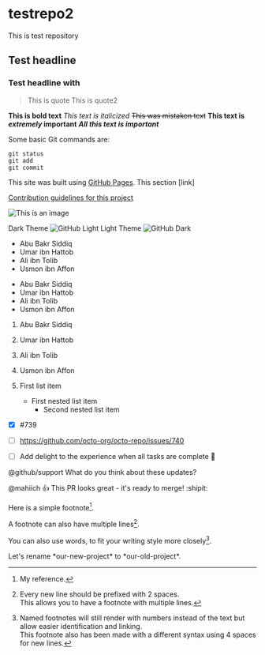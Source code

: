 # testrepo2
This is test repository

## Test headline
### Test headline with ###

> This is quote
> This is quote2

**This is bold text**
*This text is italicized*
~~This was mistaken text~~
**This text is _extremely_ important**
***All this text is important***

Some basic Git commands are:
```
git status
git add
git commit
```

This site was built using [GitHub Pages](https://pages.github.com/).
This section [link]


[Contribution guidelines for this project](docs/CONTRIBUTING.md)


![This is an image](https://myoctocat.com/assets/images/base-octocat.svg)


Dark Theme	![GitHub Light](https://github.com/github-light.png#gh-dark-mode-only)
Light Theme	![GitHub Dark](https://github.com/github-dark.png#gh-light-mode-only)



- Abu Bakr Siddiq
- Umar ibn Hattob
- Ali ibn Tolib
- Usmon ibn Affon

* Abu Bakr Siddiq
* Umar ibn Hattob
* Ali ibn Tolib
* Usmon ibn Affon

1. Abu Bakr Siddiq
2. Umar ibn Hattob
3. Ali ibn Tolib
4. Usmon ibn Affon


1. First list item
   - First nested list item
     - Second nested list item


- [x] #739
- [ ] https://github.com/octo-org/octo-repo/issues/740
- [ ] Add delight to the experience when all tasks are complete :tada:


@github/support What do you think about these updates?


@mahiich :+1: This PR looks great - it's ready to merge! :shipit:


Here is a simple footnote[^1].

A footnote can also have multiple lines[^2].  

You can also use words, to fit your writing style more closely[^note].

[^1]: My reference.
[^2]: Every new line should be prefixed with 2 spaces.  
  This allows you to have a footnote with multiple lines.
[^note]:
    Named footnotes will still render with numbers instead of the text but allow easier identification and linking.  
    This footnote also has been made with a different syntax using 4 spaces for new lines.
    
    
    
<!-- This content will not appear in the rendered Markdown -->



Let's rename \*our-new-project\* to \*our-old-project\*.
